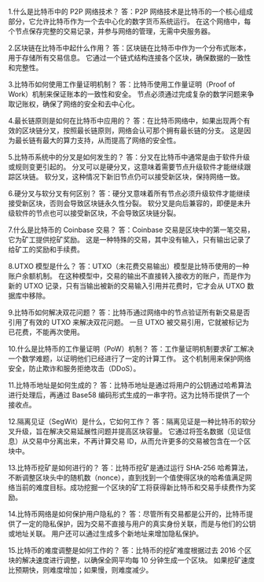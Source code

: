 1.什么是比特币中的 P2P 网络技术？
  答：P2P 网络技术是比特币的一个核心组成部分，它允许比特币作为一个去中心化的数字货币系统运行。
     在这个网络中，每个节点保存完整的交易记录，并参与网络的管理，无需中央服务器。
  
2.区块链在比特币中起什么作用？
  答：区块链在比特币中作为一个分布式账本，用于存储所有交易信息。
     它通过一个链式结构连接各个区块，确保数据的一致性和完整性。
  
3.比特币如何使用工作量证明机制？
  答：比特币使用工作量证明（Proof of Work）机制来保证账本的一致性和安全。
     节点必须通过完成复杂的数学问题来争取记账权，确保了网络的安全和去中心化。
  
4.最长链原则是如何在比特币中应用的？
  答：在比特币网络中，如果出现两个有效的区块链分叉，按照最长链原则，网络会认可那个拥有最长链的分支。
     这是因为最长链有最大的算力支持，从而提高了网络的安全性。
  
5.比特币系统中的分叉是如何发生的？
  答：分叉在比特币中通常是由于软件升级或规则变更引起的。
     分叉可以是硬分叉，这意味着需要节点升级软件才能继续跟踪区块链。
     软分叉，这种情况下新旧节点仍可以接受新区块，保持网络一致。
  
6.硬分叉与软分叉有何区别？
  答：硬分叉意味着所有节点必须升级软件才能继续接受新区块，否则会导致区块链永久性分裂。
     软分叉是向后兼容的，即便是未升级软件的节点也可以接受新区块，不会导致区块链分裂。
  
7.什么是比特币的 Coinbase 交易？
  答：Coinbase 交易是区块中的第一笔交易，它为矿工提供挖矿奖励。
     这是一种特殊的交易，其中没有输入，只有输出记录了给矿工的奖励和手续费。
  
8.UTXO 模型是什么？
  答：UTXO（未花费交易输出）模型是比特币使用的一种账户余额机制。
     在这种模型中，交易的输出不直接转入接收方的账户，而是作为新的 UTXO 记录，只有当输出被新的交易输入引用并花费时，它才会从 UTXO 数据库中移除。
  
9.比特币如何解决双花问题？
  答：比特币通过网络中的节点验证所有新交易是否引用了有效的 UTXO 来解决双花问题。
     一旦 UTXO 被交易引用，它就被标记为已花费，不能再次使用。
  
10.什么是比特币的工作量证明（PoW）机制？
  答：工作量证明机制要求矿工解决一个数学难题，以证明他们已经进行了一定的计算工作。
     这个机制用来保护网络安全，防止欺诈和服务拒绝攻击（DDoS）。
  
11.比特币地址是如何生成的？
  答：比特币地址是通过将用户的公钥通过哈希算法进行处理后，再通过 Base58 编码形式生成的一串字符。这为比特币提供了一个接收点。
  
12.隔离见证（SegWit）是什么，它如何工作？
  答：隔离见证是一种比特币的软分叉升级，旨在解决交易延展性问题并提高区块容量。
     它通过将签名数据（见证信息）从交易中分离出来，不再计算交易 ID，从而允许更多的交易被包含在一个区块中。
  
13.比特币挖矿是如何进行的？
  答：比特币挖矿是通过运行 SHA-256 哈希算法，不断调整区块头中的随机数（nonce），直到找到一个值使得区块的哈希值满足网络当前的难度目标。成功挖掘一个区块的矿工将获得新比特币和交易手续费作为奖励。
  
14.比特币网络是如何保护用户隐私的？
  答：尽管所有交易都是公开的，比特币提供了一定的隐私保护，因为交易不直接与用户的真实身份关联，而是与他们的公钥或地址关联。
     用户还可以通过生成多个新地址来增加隐私保护。
  
15.比特币的难度调整是如何工作的？
  答：比特币的挖矿难度根据过去 2016 个区块的解决速度进行调整，以确保全网平均每 10 分钟生成一个区块。
     如果挖矿速度比预期快，则难度增加；如果慢，则难度减少。


  
